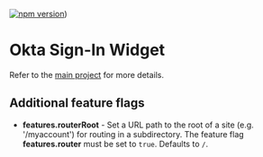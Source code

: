 <!-- START GITHUB ONLY -->
[![npm version](https://img.shields.io/npm/v/@concordiaplans/okta-signin-widget.svg?style=flat-square)](https://www.npmjs.com/package/@concordiaplans/okta-signin-widget))
<!-- END GITHUB ONLY -->

Okta Sign-In Widget
===================

Refer to the [main project](https://github.com/okta/okta-signin-widget/) for more details.

## Additional feature flags

- **features.routerRoot** - Set a URL path to the root of a site (e.g. '/myaccount') for routing in a subdirectory. The feature flag **features.router** must be set to `true`. Defaults to `/`.
